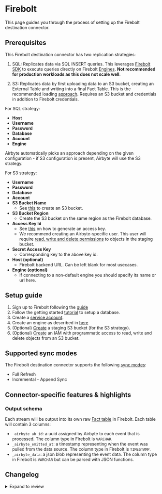 # Firebolt

This page guides you through the process of setting up the Firebolt destination connector.

## Prerequisites

This Firebolt destination connector has two replication strategies:

1. SQL: Replicates data via SQL INSERT queries. This leverages
   [Firebolt SDK](https://pypi.org/project/firebolt-sdk/) to execute queries directly on Firebolt
   [Engines](https://docs.firebolt.io/godocs/Overview/understanding-engine-fundamentals.html).
   **Not recommended for production workloads as this does not scale well**.

2. S3: Replicates data by first uploading data to an S3 bucket, creating an External Table and
   writing into a final Fact Table. This is the recommended loading
   [approach](https://docs.firebolt.io/godocs/Guides/loading-data/loading-data.html). Requires an S3 bucket and
   credentials in addition to Firebolt credentials.

For SQL strategy:

- **Host**
- **Username**
- **Password**
- **Database**
- **Account**
- **Engine**

Airbyte automatically picks an approach depending on the given configuration - if S3 configuration
is present, Airbyte will use the S3 strategy.

For S3 strategy:

- **Username**
- **Password**
- **Database**
- **Account**
- **S3 Bucket Name**
  - See [this](https://docs.aws.amazon.com/AmazonS3/latest/userguide/create-bucket-overview.html) to
    create an S3 bucket.
- **S3 Bucket Region**
  - Create the S3 bucket on the same region as the Firebolt database.
- **Access Key Id**
  - See
    [this](https://docs.aws.amazon.com/general/latest/gr/aws-sec-cred-types.html#access-keys-and-secret-access-keys)
    on how to generate an access key.
  - We recommend creating an Airbyte-specific user. This user will require
    [read, write and delete permissions](https://docs.aws.amazon.com/IAM/latest/UserGuide/reference_policies_examples_s3_rw-bucket.html)
    to objects in the staging bucket.
- **Secret Access Key**
  - Corresponding key to the above key id.
- **Host (optional)**
  - Firebolt backend URL. Can be left blank for most usecases.
- **Engine (optional)**
  - If connecting to a non-default engine you should specify its name or url here.

## Setup guide

1. Sign up to Firebolt following the
   [guide](https://docs.firebolt.io/godocs/Guides/managing-your-organization/creating-an-organization.html)
1. Follow the getting started [tutorial](https://docs.firebolt.io/godocs/Guides/getting-started.html) to setup a database.
1. Create a [service account](https://docs.firebolt.io/godocs/Guides/managing-your-organization/service-accounts.html).
1. Create an engine as described in
   [here](https://docs.firebolt.io/godocs/Guides/working-with-engines/working-with-engines-using-the-firebolt-manager.html)
1. (Optional)
   [Create](https://docs.aws.amazon.com/AmazonS3/latest/userguide/create-bucket-overview.html) a
   staging S3 bucket \(for the S3 strategy\).
1. (Optional)
   [Create](https://docs.aws.amazon.com/AmazonS3/latest/userguide/using-iam-policies.html) an IAM
   with programmatic access to read, write and delete objects from an S3 bucket.

## Supported sync modes

The Firebolt destination connector supports the following
[sync modes](https://docs.airbyte.com/cloud/core-concepts/#connection-sync-mode):

- Full Refresh
- Incremental - Append Sync

## Connector-specific features & highlights

### Output schema

Each stream will be output into its own raw
[Fact table](https://docs.firebolt.io/working-with-tables.html#fact-and-dimension-tables) in
Firebolt. Each table will contain 3 columns:

- `_airbyte_ab_id`: a uuid assigned by Airbyte to each event that is processed. The column type in
  Firebolt is `VARCHAR`.
- `_airbyte_emitted_at`: a timestamp representing when the event was pulled from the data source.
  The column type in Firebolt is `TIMESTAMP`.
- `_airbyte_data`: a json blob representing the event data. The column type in Firebolt is `VARCHAR`
  but can be parsed with JSON functions.

## Changelog

<details>
  <summary>Expand to review</summary>

| Version | Date       | Pull Request                                             | Subject                                |
|:--------| :--------- | :------------------------------------------------------- | :------------------------------------- |
| 0.2.41 | 2025-09-10 | [62141](https://github.com/airbytehq/airbyte/pull/62141) | Update dependencies |
| 0.2.40 | 2025-05-24 | [59866](https://github.com/airbytehq/airbyte/pull/59866) | Update dependencies |
| 0.2.39 | 2025-05-03 | [59316](https://github.com/airbytehq/airbyte/pull/59316) | Update dependencies |
| 0.2.38 | 2025-04-26 | [58725](https://github.com/airbytehq/airbyte/pull/58725) | Update dependencies |
| 0.2.37 | 2025-04-19 | [57623](https://github.com/airbytehq/airbyte/pull/57623) | Update dependencies |
| 0.2.36 | 2025-04-05 | [57115](https://github.com/airbytehq/airbyte/pull/57115) | Update dependencies |
| 0.2.35 | 2025-03-29 | [56607](https://github.com/airbytehq/airbyte/pull/56607) | Update dependencies |
| 0.2.34 | 2025-03-22 | [56156](https://github.com/airbytehq/airbyte/pull/56156) | Update dependencies |
| 0.2.33 | 2025-03-08 | [55391](https://github.com/airbytehq/airbyte/pull/55391) | Update dependencies |
| 0.2.32 | 2025-03-01 | [54853](https://github.com/airbytehq/airbyte/pull/54853) | Update dependencies |
| 0.2.31 | 2025-02-22 | [54217](https://github.com/airbytehq/airbyte/pull/54217) | Update dependencies |
| 0.2.30 | 2025-02-15 | [53940](https://github.com/airbytehq/airbyte/pull/53940) | Update dependencies |
| 0.2.29 | 2025-02-08 | [53427](https://github.com/airbytehq/airbyte/pull/53427) | Update dependencies |
| 0.2.28 | 2025-02-01 | [52946](https://github.com/airbytehq/airbyte/pull/52946) | Update dependencies |
| 0.2.27 | 2025-01-25 | [49292](https://github.com/airbytehq/airbyte/pull/49292) | Update dependencies |
| 0.2.26 | 2025-01-17 | [51560](https://github.com/airbytehq/airbyte/pull/51560) | Fix connection issues |
| 0.2.25 | 2024-11-25 | [48672](https://github.com/airbytehq/airbyte/pull/48672) | Update dependencies |
| 0.2.24 | 2024-10-29 | [47780](https://github.com/airbytehq/airbyte/pull/47780) | Update dependencies |
| 0.2.23 | 2024-10-28 | [47100](https://github.com/airbytehq/airbyte/pull/47100) | Update dependencies |
| 0.2.22 | 2024-10-12 | [46841](https://github.com/airbytehq/airbyte/pull/46841) | Update dependencies |
| 0.2.21 | 2024-10-05 | [46420](https://github.com/airbytehq/airbyte/pull/46420) | Update dependencies |
| 0.2.20 | 2024-09-28 | [46144](https://github.com/airbytehq/airbyte/pull/46144) | Update dependencies |
| 0.2.19 | 2024-09-21 | [45744](https://github.com/airbytehq/airbyte/pull/45744) | Update dependencies |
| 0.2.18 | 2024-09-14 | [45562](https://github.com/airbytehq/airbyte/pull/45562) | Update dependencies |
| 0.2.17 | 2024-09-07 | [45245](https://github.com/airbytehq/airbyte/pull/45245) | Update dependencies |
| 0.2.16 | 2024-08-31 | [44991](https://github.com/airbytehq/airbyte/pull/44991) | Update dependencies |
| 0.2.15 | 2024-08-24 | [44698](https://github.com/airbytehq/airbyte/pull/44698) | Update dependencies |
| 0.2.14 | 2024-08-22 | [44530](https://github.com/airbytehq/airbyte/pull/44530) | Update test dependencies |
| 0.2.13 | 2024-08-17 | [44239](https://github.com/airbytehq/airbyte/pull/44239) | Update dependencies |
| 0.2.12 | 2024-08-10 | [43682](https://github.com/airbytehq/airbyte/pull/43682) | Update dependencies |
| 0.2.11 | 2024-08-03 | [43143](https://github.com/airbytehq/airbyte/pull/43143) | Update dependencies |
| 0.2.10 | 2024-07-27 | [42703](https://github.com/airbytehq/airbyte/pull/42703) | Update dependencies |
| 0.2.9 | 2024-07-20 | [42211](https://github.com/airbytehq/airbyte/pull/42211) | Update dependencies |
| 0.2.8 | 2024-07-13 | [41789](https://github.com/airbytehq/airbyte/pull/41789) | Update dependencies |
| 0.2.7 | 2024-07-10 | [41602](https://github.com/airbytehq/airbyte/pull/41602) | Update dependencies |
| 0.2.6 | 2024-07-09 | [41118](https://github.com/airbytehq/airbyte/pull/41118) | Update dependencies |
| 0.2.5 | 2024-07-06 | [40854](https://github.com/airbytehq/airbyte/pull/40854) | Update dependencies |
| 0.2.4 | 2024-06-27 | [40578](https://github.com/airbytehq/airbyte/pull/40578) | Replaced deprecated AirbyteLogger with logging.Logger |
| 0.2.3 | 2024-06-25 | [40494](https://github.com/airbytehq/airbyte/pull/40494) | Update dependencies |
| 0.2.2 | 2024-06-22 | [40078](https://github.com/airbytehq/airbyte/pull/40078) | Update dependencies |
| 0.2.1 | 2024-06-06 | [39157](https://github.com/airbytehq/airbyte/pull/39157) | [autopull] Upgrade base image to v1.2.2 |
| 0.2.0 | 2024-05-08 | [36443](https://github.com/airbytehq/airbyte/pull/36443) | Service account authentication support |
| 0.1.1 | 2024-03-05 | [35838](https://github.com/airbytehq/airbyte/pull/35838) | Un-archive connector |
| 0.1.0 | 2022-05-18 | [13118](https://github.com/airbytehq/airbyte/pull/13118) | New Destination: Firebolt |

</details>

